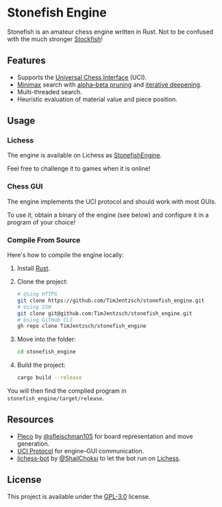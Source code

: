 # Stonefish Engine

Stonefish is an amateur chess engine written in Rust.
Not to be confused with the much stronger [Stockfish](https://stockfishchess.org/)!

## Features

- Supports the [Universal Chess Interface](https://backscattering.de/chess/uci/) (UCI).
- [Minimax](https://en.wikipedia.org/wiki/Minimax) search with [alpha–beta pruning](https://en.wikipedia.org/wiki/Alpha%E2%80%93beta_pruning) and [iterative deepening](https://en.wikipedia.org/wiki/Iterative_deepening_depth-first_search).
- Multi-threaded search.
- Heuristic evaluation of material value and piece position.

## Usage

### Lichess

The engine is available on Lichess as [StonefishEngine](https://lichess.org/@/StonefishEngine).

Feel free to challenge it to games when it is online!

### Chess GUI

The engine implements the UCI protocol and should work with most GUIs.

To use it, obtain a binary of the engine (see below) and configure it in a program of your choice!

### Compile From Source

Here's how to compile the engine locally:

1. Install [Rust](https://www.rust-lang.org/learn/get-started).
2. Clone the project:
     
    ```sh
    # Using HTTPS
    git clone https://github.com/TimJentzsch/stonefish_engine.git
    # Using SSH
    git clone git@github.com:TimJentzsch/stonefish_engine.git
    # Using GitHub CLI
    gh repo clone TimJentzsch/stonefish_engine
    ```
3. Move into the folder:

    ```sh
    cd stonefish_engine
    ```
4. Build the project:

    ```sh
    cargo build --release
    ```

You will then find the compiled program in `stonefish_engine/target/release`.

## Resources

- [Pleco](https://github.com/sfleischman105/Pleco) by [@sfleischman105](https://github.com/sfleischman105https://github.com/sfleischman105) for board representation and move generation.
- [UCI Protocol](https://backscattering.de/chess/uci/) for engine–GUI communication.
- [lichess-bot](https://github.com/ShailChoksi/lichess-bot) by [@ShailChoksi](https://github.com/ShailChoksi) to let the bot run on [Lichess](https://lichess.org/).

## License

This project is available under the [GPL-3.0](LICENSE) license.

